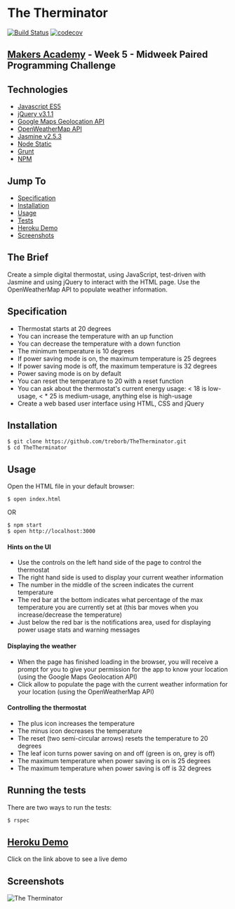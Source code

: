 # The Therminator

[![Build Status](https://travis-ci.org/treborb/TheTherminator.svg?branch=master)](https://travis-ci.org/treborb/TheTherminator)
[![codecov](https://codecov.io/gh/treborb/TheTherminator/branch/master/graph/badge.svg)](https://codecov.io/gh/treborb/TheTherminator)

## [Makers Academy](http://www.makersacademy.com) - Week 5 - Midweek Paired Programming Challenge

## Technologies
* [Javascript ES5](https://www.javascript.com/)
* [jQuery v3.1.1](http://www.sinatrarb.com/)
* [Google Maps Geolocation API](https://developers.google.com/maps/documentation/geolocation/intro)
* [OpenWeatherMap API](https://openweathermap.org/api)
* [Jasmine v2.5.3](https://jasmine.github.io/)
* [Node Static](https://www.npmjs.com/package/node-static)
* [Grunt](https://gruntjs.com/)
* [NPM](https://www.npmjs.com/)

## Jump To
* [Specification](#specification)
* [Installation](#install)
* [Usage](#usage)
* [Tests](#tests)
* [Heroku Demo](#demo)
* [Screenshots](#screenshots)

## The Brief

Create a simple digital thermostat, using JavaScript, test-driven with Jasmine and using jQuery to interact with the HTML page. Use the OpenWeatherMap API to populate weather information.

## <a name="specification">Specification</a>

* Thermostat starts at 20 degrees
* You can increase the temperature with an up function
* You can decrease the temperature with a down function
* The minimum temperature is 10 degrees
* If power saving mode is on, the maximum temperature is 25 degrees
* If power saving mode is off, the maximum temperature is 32 degrees
* Power saving mode is on by default
* You can reset the temperature to 20 with a reset function
* You can ask about the thermostat's current energy usage: < 18 is low-usage, < * 25 is medium-usage, anything else is high-usage
* Create a web based user interface using HTML, CSS and jQuery

## <a name="install">Installation</a>

```
$ git clone https://github.com/treborb/TheTherminator.git
$ cd TheTherminator
```

## <a name="usage">Usage</a>

Open the HTML file in your default browser:

```
$ open index.html
```

OR

```
$ npm start
$ open http://localhost:3000
```

#### Hints on the UI

* Use the controls on the left hand side of the page to control the thermostat
* The right hand side is used to display your current weather information
* The number in the middle of the screen indicates the current temperature
* The red bar at the bottom indicates what percentage of the max temperature you are currently set at (this bar moves when you increase/decrease the temperature)
* Just below the red bar is the notifications area, used for displaying power usage stats and warning messages

#### Displaying the weather

* When the page has finished loading in the browser, you will receive a prompt for you to give your permission for the app to know your location (using the Google Maps Geolocation API)
* Click allow to populate the page with the current weather information for your location (using the OpenWeatherMap API)

#### Controlling the thermostat

* The plus icon increases the temperature
* The minus icon decreases the temperature
* The reset (two semi-circular arrows) resets the temperature to 20 degrees
* The leaf icon turns power saving on and off (green is on, grey is off)
* The maximum temperature when power saving is on is 25 degrees
* The maximum temperature when power saving is off is 32 degrees

## <a name="tests">Running the tests</a>

There are two ways to run the tests:

```sh
$ rspec
```

## <a name="demo">[Heroku Demo](https://the-therminator.herokuapp.com/)</a>
Click on the link above to see a live demo

## <a name="screenshots">Screenshots</a>

![The Therminator](https://d541d4157b28d9cb38c5-cf41a704c6c093350fcb8a1fb943b3e5.ssl.cf5.rackcdn.com/github-readme-images/therminator/therminator.png)
